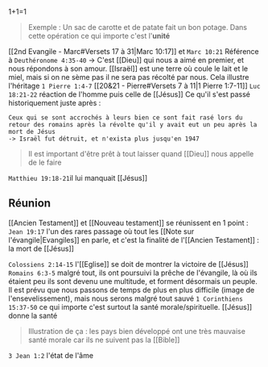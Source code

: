 1+1=1
> Exemple : Un sac de carotte et de patate fait un bon potage. Dans cette opération ce qui importe c'est l'**unité**

[[2nd Evangile - Marc#Versets 17 à 31|Marc 10:17]] et `Marc 10:21`
Référence à `Deuthéronome 4:35-40` -> C'est [[Dieu]] qui nous a aimé en premier, et nous répondons à son amour.
[[Israël]] est une terre où coule le lait et le miel, mais si on ne sème pas il ne sera pas récolté par nous. Cela illustre l'héritage
`1 Pierre 1:4-7` [[20&21 - Pierre#Versets 7 à 11|1 Pierre 1:7-11]]
`Luc 18:21-22` réaction de l'homme puis celle de [[Jésus]]
Ce qu'il s'est passé historiquement juste après :
```
Ceux qui se sont accrochés à leurs bien ce sont fait rasé lors du retour des romains après la révolte qu'il y avait eut un peu après la mort de Jésus
-> Israël fut détruit, et n'exista plus jusqu'en 1947
```
> Il est important d'être prêt à tout laisser quand [[Dieu]] nous appelle de le faire

`Matthieu 19:18-21`il lui manquait [[Jésus]]
## Réunion
[[Ancien Testament]] et [[Nouveau testament]] se réunissent en 1 point :
`Jean 19:17` l'un des rares passage où tout les [[Note sur l'évangile|Evangiles]] en parle, et c'est la finalité de l'[[Ancien Testament]] : la mort de [[Jésus]]

`Colossiens 2:14-15` l'[[Eglise]] se doit de montrer la victoire de [[Jésus]]
`Romains 6:3-5` malgré tout, ils ont poursuivi la prêche de l'évangile, là où ils étaient peu ils sont devenu une multitude, et forment désormais un peuple. Il est prévu que nous passons de temps de plus en plus difficile (image de l'ensevelissement), mais nous serons malgré tout sauvé
`1 Corinthiens 15:37-50` ce qui importe c'est surtout la santé morale/spirituelle. [[Jésus]] donne la santé
> Illustration de ça : les pays bien développé ont une très mauvaise santé morale car ils ne suivent pas la [[Bible]]

`3 Jean 1:2` l'état de l'âme